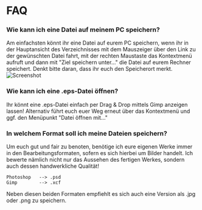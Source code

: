 FAQ
====

### Wie kann ich eine Datei auf meinem PC speichern?

Am einfachsten könnt ihr eine Datei auf eurem PC speichern, wenn ihr in der Hauptansicht des Verzeichnisses mit dem Mauszeiger über den Link zu der gewünschten Datei fahrt, mit der rechten Maustaste das Kontextmenü aufruft und dann mit "Ziel speichern unter..." die Datei auf eurem Rechner speichert. Denkt bitte daran, dass ihr euch den Speicherort merkt. ![Screenshot](https://raw.github.com/cartz/schule/master/images/save_target_as.jpg)

### Wie kann ich eine .eps-Datei öffnen?

Ihr könnt eine .eps-Datei einfach per Drag & Drop mittels Gimp anzeigen lassen! Alternativ führt euch euer Weg erneut über das Kontextmenü und ggf. den Menüpunkt "Datei öffnen mit..."

### In welchem Format soll ich meine Dateien speichern?

Um euch gut und fair zu benoten, benötige ich eure eigenen Werke immer in den Bearbeitungsformaten, sofern es sich hierbei um Bilder handelt. Ich bewerte nämlich nicht nur das Aussehen des fertigen Werkes, sondern auch dessen handwerkliche Qualität!

	Photoshop 	--> .psd
	Gimp		--> .xcf
	
Neben diesen beiden Formaten empfiehlt es sich auch eine Version als .jpg oder .png zu speichern.